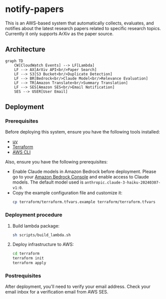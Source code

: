 # notify-papers

This is an AWS-based system that automatically collects, evaluates, and notifies about the latest research papers related to specific research topics. Currently it only supports ArXiv as the paper source.

## Architecture

```mermaid
graph TD
    CW[CloudWatch Events] --> LF[Lambda]
    LF --> AX[ArXiv API<br/>Paper Search]
    LF --> S3[S3 Bucket<br/>Duplicate Detection]
    LF --> BR[Bedrock<br/>Claude Model<br/>Relevance Evaluation]
    LF --> TR[Amazon Translate<br/>Summary Translation]
    LF --> SES[Amazon SES<br/>Email Notification]
    SES --> USER[User Email]
```

## Deployment

### Prerequisites

Before deploying this system, ensure you have the following tools installed:

- [uv](https://docs.astral.sh/uv/)
- [Terraform](https://www.terraform.io/)
- [AWS CLI](https://aws.amazon.com/cli/)

Also, ensure you have the following prerequisites:

- Enable Claude models in Amazon Bedrock before deployment. Please go to your [Amazon Bedrock Console](https://console.aws.amazon.com/bedrock/) and enable access to Claude models. The default model used is `anthropic.claude-3-haiku-20240307-v1:0`.
- Copy the example configuration file and customize it:
  ```bash
  cp terraform/terraform.tfvars.example terraform/terraform.tfvars
  ```

### Deployment procedure

1. Build lambda package:
   ```bash
   sh scripts/build_lambda.sh
   ```
2. Deploy infrastructure to AWS:
   ```bash
   cd terraform
   terraform init
   terraform apply
   ```

### Postrequisites

After deployment, you'll need to verify your email address. Check your email inbox for a verification email from AWS SES.
